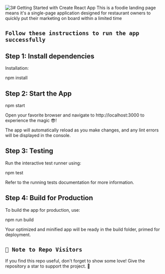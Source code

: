 ![3](https://github.com/Israr-11/Foodie-React-Landing-Page/assets/91403838/af35bc8f-f599-4d66-9788-746a6260b35f)# Getting Started with Create React App
This is a foodie landing page means it's a single-page application designed for restaurant owners to quickly put their marketing on board within a limited time

## `Follow these instructions to run the app successfully`

## Step 1: Install dependencies

Installation:

npm install

## Step 2: Start the App

npm start

Open your favorite browser and navigate to http://localhost:3000 to experience the magic 😎!

The app will automatically reload as you make changes, and any lint errors will be displayed in the console.

## Step 3: Testing

Run the interactive test runner using:

npm test

Refer to the running tests documentation for more information.

## Step 4: Build for Production

To build the app for production, use:

npm run build

Your optimized and minified app will be ready in the build folder, primed for deployment.

## `🚀 Note to Repo Visitors`
If you find this repo useful, don't forget to show some love! Give the repository a star to support the project. 🌟
